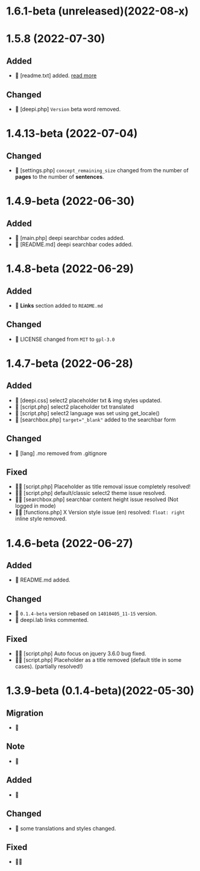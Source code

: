 # 1.6.1-beta (unreleased)(2022-08-x)

# 1.5.8 (2022-07-30)

## Added

* 🎈 [readme.txt] added. [read more](https://developer.wordpress.org/plugins/wordpress-org/how-your-readme-txt-works/)

## Changed

* 🔷 [deepi.php] `Version` beta word removed.

# 1.4.13-beta (2022-07-04)

## Changed

* 🔷 [settings.php] `concept_remaining_size` changed from the number of **pages** to the number of **sentences**.

# 1.4.9-beta (2022-06-30)

## Added

* 🎈 [main.php] deepi searchbar codes added.
* 🎈 [README.md] deepi searchbar codes added.

# 1.4.8-beta (2022-06-29)

## Added

* 🎈 **Links** section added to `README.md`

## Changed

* 🔷 LICENSE changed from `MIT` to `gpl-3.0`

# 1.4.7-beta (2022-06-28)

## Added

* 🎈 [deepi.css] select2 placeholder txt & img styles updated.
* 🎈 [script.php] select2 placeholder txt translated
* 🎈 [script.php] select2 language was set using get_locale()
* 🎈 [searchbox.php] `target="_blank"` added to the searchbar form

## Changed

* 🔷 [lang] .mo removed from .gitignore

## Fixed

* 🐛💡 [script.php] Placeholder as title removal issue completely resolved!
* 🐛💡 [script.php] default/classic select2 theme issue resolved.
* 🐛💡 [searchbox.php] searchbar content height issue resolved (Not logged in mode)
* 🐛💡 [functions.php] X Version style issue (en) resolved: `float: right` inline style removed.

# 1.4.6-beta (2022-06-27)

## Added

* 🎈 README.md added.

## Changed

* 🔷 `0.1.4-beta` version rebased on `14010405_11-15` version.
* 🔷 deepi.lab links commented.

## Fixed

* 🐛💡 [script.php] Auto focus on jquery 3.6.0 bug fixed.
* 🐛💡 [script.php] Placeholder as a title removed (default title in some cases). (partially resolved!)

# 1.3.9-beta (0.1.4-beta)(2022-05-30)

## Migration

* 🚧

## Note

* 🚨

## Added

* 🎈

## Changed

* 🔷 some translations and styles changed.

## Fixed

* 🐛💡
